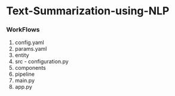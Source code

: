 # Text-Summarization-using-NLP

### WorkFlows 
1. config.yaml
2. params.yaml
3. entity
4. src - configuration.py
5. components
6. pipeline
7. main.py
8. app.py